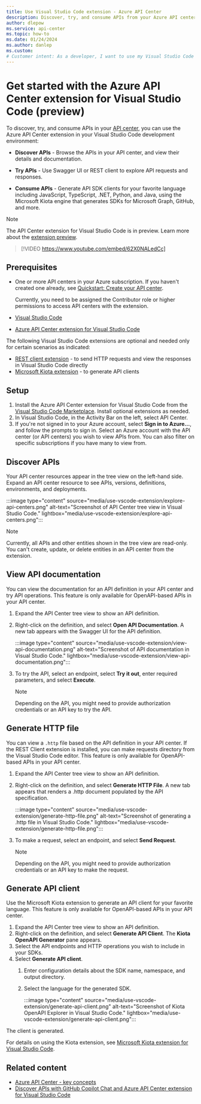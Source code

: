 ```yaml
---
title: Use Visual Studio Code extension - Azure API Center
description: Discover, try, and consume APIs from your Azure API center using the API Center extension for Visual Studio Code (preview)
author: dlepow
ms.service: api-center
ms.topic: how-to
ms.date: 01/24/2024
ms.author: danlep 
ms.custom: 
# Customer intent: As a developer, I want to use my Visual Studio Code environment to discover, try, and consume APIs in my organization's API center.
---
```


# Get started with the Azure API Center extension for Visual Studio Code (preview)

To discover, try, and consume APIs in your [API center](overview.md), you can use the Azure API Center extension in your Visual Studio Code development environment:

* **Discover APIs** - Browse the APIs in your API center, and view their details and documentation.

* **Try APIs** - Use Swagger UI or REST client to explore API requests and responses. 

* **Consume APIs** - Generate API SDK clients for your favorite language including JavaScript, TypeScript, .NET, Python, and Java, using the Microsoft Kiota engine that generates SDKs for Microsoft Graph, GitHub, and more. 

> [!NOTE]
> The API Center extension for Visual Studio Code is in preview. Learn more about the [extension preview](https://marketplace.visualstudio.com/items?itemName=apidev.azure-api-center).

> [!VIDEO https://www.youtube.com/embed/62X0NALedCc]

## Prerequisites

* One or more API centers in your Azure subscription. If you haven't created one already, see [Quickstart: Create your API center](set-up-api-center.md).

    Currently, you need to be assigned the Contributor role or higher permissions to access API centers with the extension.

* [Visual Studio Code](https://code.visualstudio.com/)
    
* [Azure API Center extension for Visual Studio Code](https://marketplace.visualstudio.com/items?itemName=apidev.azure-api-center)
    
The following Visual Studio Code extensions are optional and needed only for certain scenarios as indicated:

* [REST client extension](https://marketplace.visualstudio.com/items?itemName=humao.rest-client) - to send HTTP requests and view the responses in Visual Studio Code directly
* [Microsoft Kiota extension](https://marketplace.visualstudio.com/items?itemName=ms-graph.kiota) - to generate API clients

    
## Setup

1. Install the Azure API Center extension for Visual Studio Code from the [Visual Studio Code Marketplace](https://marketplace.visualstudio.com/items?itemName=apidev.azure-api-center). Install optional extensions as needed.
1. In Visual Studio Code, in the Activity Bar on the left, select API Center.
1. If you're not signed in to your Azure account, select **Sign in to Azure...**, and follow the prompts to sign in. 
    Select an Azure account with the API center (or API centers) you wish to view APIs from. You can also filter on specific subscriptions if you have many to view from.

## Discover APIs

Your API center resources appear in the tree view on the left-hand side. Expand an API center resource to see APIs, versions, definitions, environments, and deployments.

:::image type="content" source="media/use-vscode-extension/explore-api-centers.png" alt-text="Screenshot of API Center tree view in Visual Studio Code." lightbox="media/use-vscode-extension/explore-api-centers.png":::

> [!NOTE]
> Currently, all APIs and other entities shown in the tree view are read-only. You can't create, update, or delete entities in an API center from the extension.


## View API documentation

You can view the documentation for an API definition in your API center and try API operations. This feature is only available for OpenAPI-based APIs in your API center.

1. Expand the API Center tree view to show an API definition. 
1. Right-click on the definition, and select **Open API Documentation**. A new tab appears with the Swagger UI for the API definition.

    :::image type="content" source="media/use-vscode-extension/view-api-documentation.png" alt-text="Screenshot of API documentation in Visual Studio Code." lightbox="media/use-vscode-extension/view-api-documentation.png":::

1. To try the API, select an endpoint, select **Try it out**, enter required parameters, and select **Execute**.

    > [!NOTE]
    > Depending on the API, you might need to provide authorization credentials or an API key to try the API.

## Generate HTTP file

You can view a `.http` file based on the API definition in your API center. If the REST Client extension is installed, you can make requests directory from the Visual Studio Code editor. This feature is only available for OpenAPI-based APIs in your API center.

1. Expand the API Center tree view to show an API definition. 
1. Right-click on the definition, and select **Generate HTTP File**. A new tab appears that renders a .http document populated by the API specification.

    :::image type="content" source="media/use-vscode-extension/generate-http-file.png" alt-text="Screenshot of generating a .http file in Visual Studio Code." lightbox="media/use-vscode-extension/generate-http-file.png":::

1. To make a request, select an endpoint, and select **Send Request**.

    > [!NOTE]
    > Depending on the API, you might need to provide authorization credentials or an API key to make the request.

## Generate API client

Use the Microsoft Kiota extension to generate an API client for your favorite language. This feature is only available for OpenAPI-based APIs in your API center.

1. Expand the API Center tree view to show an API definition.    
1. Right-click on the definition, and select **Generate API Client**. The **Kiota OpenAPI Generator** pane appears.
1. Select the API endpoints and HTTP operations you wish to include in your SDKs.
1. Select **Generate API client**.
    1. Enter configuration details about the SDK name, namespace, and output directory.
    1. Select the language for the generated SDK.
    
        :::image type="content" source="media/use-vscode-extension/generate-api-client.png" alt-text="Screenshot of Kiota OpenAPI Explorer in Visual Studio Code." lightbox="media/use-vscode-extension/generate-api-client.png":::
    
The client is generated.

For details on using the Kiota extension, see [Microsoft Kiota extension for Visual Studio Code](https://marketplace.visualstudio.com/items?itemName=ms-graph.kiota).


  ## Related content

* [Azure API Center - key concepts](key-concepts.md)
* [Discover APIs with GitHub Copilot Chat and Azure API Center extension for Visual Studio Code](use-vscode-extension-copilot.md)